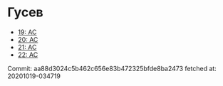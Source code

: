 # Гусев
- [19: AC](19.md)
- [20: AC](20.md)
- [21: AC](21.md)
- [22: AC](22.md)

Commit: aa88d3024c5b462c656e83b472325bfde8ba2473
 fetched at: 20201019-034719
